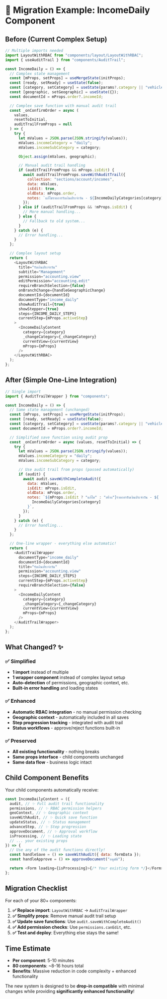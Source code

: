 # 🔄 Migration Example: IncomeDaily Component

## Before (Current Complex Setup)

```javascript
// Multiple imports needed
import LayoutWithRBAC from "components/layout/LayoutWithRBAC";
import { useAuditTrail } from "components/AuditTrail";

const IncomeDaily = () => {
  // Complex state management
  const [mProps, setProps] = useMergeState(initProps);
  const [ready, setReady] = useState(false);
  const [category, setCategory] = useState(params?.category || "vehicles");
  const [geographic, setGeographic] = useState({});
  const documentId = mProps.order?.incomeId;

  // Complex save function with manual audit trail
  const _onConfirmOrder = async (
    values,
    resetToInitial,
    auditTrailFromProps = null
  ) => {
    try {
      let mValues = JSON.parse(JSON.stringify(values));
      mValues.incomeCategory = "daily";
      mValues.incomeSubCategory = category;

      Object.assign(mValues, geographic);

      // Manual audit trail handling
      if (auditTrailFromProps && mProps.isEdit) {
        await auditTrailFromProps.saveWithAuditTrail({
          collection: "sections/account/incomes",
          data: mValues,
          isEdit: true,
          oldData: mProps.order,
          notes: `แก้ไขรายการรับเงินประจำวัน - ${IncomeDailyCategories[category]}`,
        });
      } else if (auditTrailFromProps && !mProps.isEdit) {
        // More manual handling...
      } else {
        // Fallback to old system...
      }
    } catch (e) {
      // Error handling...
    }
  };

  // Complex layout setup
  return (
    <LayoutWithRBAC
      title="รับเงินประจำวัน"
      subtitle="Management"
      permission="accounting.view"
      editPermission="accounting.edit"
      requireBranchSelection={false}
      onBranchChange={handleGeographicChange}
      documentId={documentId}
      documentType="income_daily"
      showAuditTrail={true}
      showStepper={true}
      steps={INCOME_DAILY_STEPS}
      currentStep={mProps.activeStep}
    >
      <IncomeDailyContent
        category={category}
        _changeCategory={_changeCategory}
        currentView={currentView}
        mProps={mProps}
      />
    </LayoutWithRBAC>
  );
};
```

## After (Simple One-Line Integration)

```javascript
// Single import
import { AuditTrailWrapper } from "components";

const IncomeDaily = () => {
  // Same state management (unchanged)
  const [mProps, setProps] = useMergeState(initProps);
  const [ready, setReady] = useState(false);
  const [category, setCategory] = useState(params?.category || "vehicles");
  const documentId = mProps.order?.incomeId;

  // Simplified save function using audit prop
  const _onConfirmOrder = async (values, resetToInitial) => {
    try {
      let mValues = JSON.parse(JSON.stringify(values));
      mValues.incomeCategory = "daily";
      mValues.incomeSubCategory = category;

      // Use audit trail from props (passed automatically)
      if (audit) {
        await audit.saveWithCompleteAudit({
          data: mValues,
          isEdit: mProps.isEdit,
          oldData: mProps.order,
          notes: `${mProps.isEdit ? "แก้ไข" : "สร้าง"}รายการรับเงินประจำวัน - ${
            IncomeDailyCategories[category]
          }`,
        });
      }
    } catch (e) {
      // Error handling...
    }
  };

  // One-line wrapper - everything else automatic!
  return (
    <AuditTrailWrapper
      documentType="income_daily"
      documentId={documentId}
      title="รับเงินประจำวัน"
      permission="accounting.view"
      steps={INCOME_DAILY_STEPS}
      currentStep={mProps.activeStep}
      requireBranchSelection={false}
    >
      <IncomeDailyContent
        category={category}
        _changeCategory={_changeCategory}
        currentView={currentView}
        mProps={mProps}
      />
    </AuditTrailWrapper>
  );
};
```

## What Changed? ✨

### ✅ **Simplified**

- **1 import** instead of multiple
- **1 wrapper component** instead of complex layout setup
- **Auto-detection** of permissions, geographic context, etc.
- **Built-in error handling** and loading states

### ✅ **Enhanced**

- **Automatic RBAC integration** - no manual permission checking
- **Geographic context** - automatically included in all saves
- **Step progression tracking** - integrated with audit trail
- **Status workflows** - approve/reject functions built-in

### ✅ **Preserved**

- **All existing functionality** - nothing breaks
- **Same props interface** - child components unchanged
- **Same data flow** - business logic intact

## Child Component Benefits

Your child components automatically receive:

```javascript
const IncomeDailyContent = ({
  audit, // ✨ Full audit trail functionality
  permissions, // ✨ RBAC permission helpers
  geoContext, // ✨ Geographic context
  saveWithAudit, // ✨ Quick save function
  updateStatus, // ✨ Status management
  advanceStep, // ✨ Step progression
  approveDocument, // ✨ Approval workflow
  isProcessing, // ✨ Loading state
  // ... your existing props
}) => {
  // Use any of the audit functions directly!
  const handleSave = () => saveWithAudit({ data: formData });
  const handleApprove = () => approveDocument("อนุมัติ");

  return <Form loading={isProcessing}>{/* Your existing form */}</Form>;
};
```

## Migration Checklist

For each of your 80+ components:

1. **✅ Replace import**: `LayoutWithRBAC` → `AuditTrailWrapper`
2. **✅ Simplify props**: Remove manual audit trail setup
3. **✅ Update save functions**: Use `audit.saveWithCompleteAudit()`
4. **✅ Add permission checks**: Use `permissions.canEdit`, etc.
5. **✅ Test and deploy**: Everything else stays the same!

## Time Estimate

- **Per component**: 5-10 minutes
- **80 components**: ~8-16 hours total
- **Benefits**: Massive reduction in code complexity + enhanced functionality

The new system is designed to be **drop-in compatible** with minimal changes while providing **significantly enhanced functionality**!

